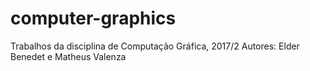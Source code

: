 # computer-graphics
Trabalhos da disciplina de Computação Gráfica, 2017/2
Autores: Elder Benedet e Matheus Valenza
